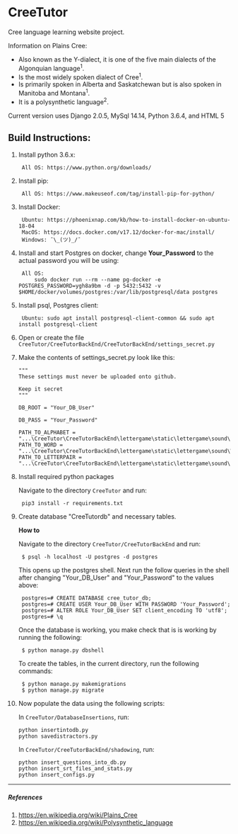 # CreeTutor

Cree language learning website project.

Information on Plains Cree:
  * Also known as the Y-dialect, it is one of the five main dialects of the Algonquian language<sup>1</sup>.
  * Is the most widely spoken dialect of Cree<sup>1</sup>.
  * Is primarily spoken in Alberta and Saskatchewan but is also spoken in Manitoba and Montana<sup>1</sup>.
  * It is a polysynthetic language<sup>2</sup>.

Current version uses Django 2.0.5, MySql 14.14, Python 3.6.4, and HTML 5

## Build Instructions:
1. Install python 3.6.x: 

        All OS: https://www.python.org/downloads/
        
2. Install pip: 
    
        All OS: https://www.makeuseof.com/tag/install-pip-for-python/

3. Install Docker:
    
        Ubuntu: https://phoenixnap.com/kb/how-to-install-docker-on-ubuntu-18-04
        MacOS: https://docs.docker.com/v17.12/docker-for-mac/install/
        Windows: ¯\_(ツ)_/¯

4. Install and start Postgres on docker, change **Your_Password** to the actual password you will be using:
        
        All OS: 
            sudo docker run --rm --name pg-docker -e POSTGRES_PASSWORD=ygh8a9bm -d -p 5432:5432 -v $HOME/docker/volumes/postgres:/var/lib/postgresql/data postgres
            
5. Install psql, Postgres client:
    
        Ubuntu: sudo apt install postgresql-client-common && sudo apt install postgresql-client

6. Open or create the file `CreeTutor/CreeTutorBackEnd/CreeTutorBackEnd/settings_secret.py`

7. Make the contents of settings_secret.py look like this:

       """  
       These settings must never be uploaded onto github.

       Keep it secret
       """

       DB_ROOT = "Your_DB_User"

       DB_PASS = "Your_Password"

       PATH_TO_ALPHABET = "...\CreeTutor\CreeTutorBackEnd\lettergame\static\lettergame\sound\Alphabet"
       PATH_TO_WORD = "...\CreeTutor\CreeTutorBackEnd\lettergame\static\lettergame\sound\Words"
       PATH_TO_LETTERPAIR = "...\CreeTutor\CreeTutorBackEnd\lettergame\static\lettergame\sound\LetterPairs"

8. Install required python packages

    Navigate to the directory `CreeTutor` and run:
        
        pip3 install -r requirements.txt

9. Create database "CreeTutordb" and necessary tables.

   **How to**

   Navigate to the directory `CreeTutor/CreeTutorBackEnd` and run:

        $ psql -h localhost -U postgres -d postgres

   This opens up the postgres shell. Next run the follow queries in the shell after changing "Your_DB_User" and "Your_Password" to the values above:

        postgres=# CREATE DATABASE cree_tutor_db;
        postgres=# CREATE USER Your_DB_User WITH PASSWORD 'Your_Password';
        postgres=# ALTER ROLE Your_DB_User SET client_encoding TO 'utf8';
        postgres=# \q
   
   Once the database is working, you make check that is is working by running the following:

        $ python manage.py dbshell

   To create the tables, in the current directory, run the following commands:

        $ python manage.py makemigrations
        $ python manage.py migrate

10. Now populate the data using the following scripts:
    
    In `CreeTutor/DatabaseInsertions`, run:
        
        python insertintodb.py
        python savedistractors.py
        
    In `CreeTutor/CreeTutorBackEnd/shadowing`, run:
        
        python insert_questions_into_db.py
        python insert_srt_files_and_stats.py
        python insert_configs.py
 ---

##### References
  1. https://en.wikipedia.org/wiki/Plains_Cree
  2. https://en.wikipedia.org/wiki/Polysynthetic_language
